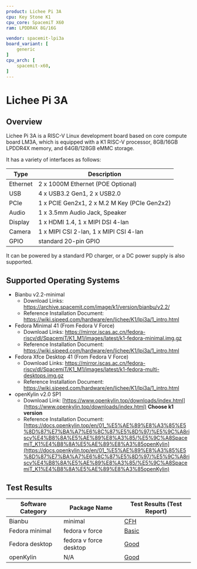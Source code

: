 ```yaml
---
product: Lichee Pi 3A
cpu: Key Stone K1
cpu_core: SpacemiT X60
ram: LPDDR4X 8G/16G

vendor: spacemit-lpi3a
board_variant: [
    generic
]
cpu_arch: [
    spacemit-x60,
]
---
```


# Lichee Pi 3A

## Overview

Lichee Pi 3A is a RISC-V Linux development board based on core compute board LM3A, which is equipped with a K1 RISC-V processor, 8GB/16GB LPDDR4X memory, and 64GB/128GB eMMC storage. 

It has a variety of interfaces as follows:

| Type     | Description                                  |
| -------- | -------------------------------------------- |
| Ethernet | 2 x 1000M Ethernet (POE Optional)            |
| USB      | 4 x USB3.2 Gen1, 2 x USB2.0                  |
| PCIe     | 1 x PCIE Gen2x1, 2 x M.2 M Key (PCIe Gen2x2) |
| Audio    | 1 x 3.5mm Audio Jack, Speaker                |
| Display  | 1 x HDMI 1.4, 1 x MIPI DSI 4-lan             |
| Camera   | 1 x MIPI CSI 2-lan, 1 x MIPI CSI 4-lan       |
| GPIO     | standard 20-pin GPIO                         |

It can be powered by a standard PD charger, or a DC power supply is also supported.

## Supported Operating Systems

- Bianbu v2.2-minimal
  - Download Links: https://archive.spacemit.com/image/k1/version/bianbu/v2.2/
  - Reference Installation Document: https://wiki.sipeed.com/hardware/en/lichee/K1/lpi3a/1_intro.html
- Fedora Minimal 41 (From Fedora V Force)
  - Download Links: https://mirror.iscas.ac.cn/fedora-riscv/dl/SpacemiT/K1_M1/images/latest/k1-fedora-minimal.img.gz
  - Reference Installation Document: https://wiki.sipeed.com/hardware/en/lichee/K1/lpi3a/1_intro.html
- Fedora Xfce Desktop 41 (From Fedora V Force)
  - Download Links: https://mirror.iscas.ac.cn/fedora-riscv/dl/SpacemiT/K1_M1/images/latest/k1-fedora-multi-desktops.img.gz
  - Reference Installation Document: https://wiki.sipeed.com/hardware/en/lichee/K1/lpi3a/1_intro.html
- openKylin v2.0 SP1
  - Download Link: [https://www.openkylin.top/downloads/index.html](https://www.openkylin.top/downloads/index.html) **Choose k1 version**
  - Reference Installation Document: [https://docs.openkylin.top/en/01_%E5%AE%89%E8%A3%85%E5%8D%87%E7%BA%A7%E6%8C%87%E5%8D%97/%E5%9C%A8riscv%E4%B8%8A%E5%AE%89%E8%A3%85/%E5%9C%A8SpacemiT_K1%E4%B8%8A%E5%AE%89%E8%A3%85openKylin](https://docs.openkylin.top/en/01_%E5%AE%89%E8%A3%85%E5%8D%87%E7%BA%A7%E6%8C%87%E5%8D%97/%E5%9C%A8riscv%E4%B8%8A%E5%AE%89%E8%A3%85/%E5%9C%A8SpacemiT_K1%E4%B8%8A%E5%AE%89%E8%A3%85openKylin)

## Test Results

| Software Category | Package Name           | Test Results (Test Report) |
| ----------------- | ---------------------- | -------------------------- |
| Bianbu            | minimal                | [CFH][bianbu-minimal]      |
| Fedora minimal    | fedora v force         | [Basic][fedora-fvf]        |
| Fedora desktop    | fedora v force desktop | [Good][fedora-fvf_desktop] |
| openKylin         | N/A                    | [Good][openkylin]          |

[bianbu-minimal]: ./Bianbu/README.md
[fedora-fvf]: ./Fedora/README.md
[fedora-fvf_desktop]: ./Fedora/README_desktop.md
[openkylin]: ./openKylin/README.md